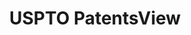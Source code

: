 ---
bigquery: https://console.cloud.google.com/bigquery?p=patents-public-data&d=patentsview&page=dataset
citation: Attribution should be given to PatentsView for use, distribution, or derivative
  works.
code: https://github.com/CSSIP-AIR/PatentsView-Code-Snippets/
contributors: USPTO
cost: None
description: 'PatentsView includes US patent data including raw data (summaries, applications,
  pregrant applications), disambugations of inventors and assignees, and inventor
  gender estimates.  Also foreign priority data, # of figures and sheets, and government
  interest statements.'
documentation: https://patentsview.org/query/builder-faqs
last_edit: 04/11/2022, 15:29:15
location: https://patentsview.org/
maintained_by: USPTO
record_creation_timestamp: 12/2/2020 17:20:46
schema_fields:
- subgroup
- disamb_inventor_id_20190820
- num_claims
- disamb_assignee_id_20191008
- citation_id
- num_sheets
- latlong
- male_flag
- text
- group
- state_fips
- title
- organization_id
- publication_number
- disamb_inventor_id_20170307
- lapse_of_patent
- doc_type
- county_fips
- disamb_inventor_id_20190312
- ipc_version_indicator
- doctype
- main_group
- disamb_assignee_id_20200331
- section_id
- latin_name
- term_grant
- sector_title
- withdrawn
- subclass
- county
- attribution_status
- disamb_assignee_id_20190820
- contract_award_number
- patent_id
- country
- lname
- id
- action_date
- country_transformed
- level_two
- field_id
- rawinventor_id
- role
- disclaimer_date
- disamb_inventor_id_20201229
- date
- _102_date
- classification_level
- exemplary
- f371_date
- disamb_assignee_id_20191231
- kind
- location_id
- level_three
- inventor_id
- number
- variety
- length
- term_extension
- classification_data_source
- num
- series_code
- filename
- longitude
- disamb_inventor_id_20171003
- category
- relkind
- gi_statement
- disamb_inventor_id_20200929
- category_id
- ipc_class
- section
- designation
- name_first
- level_one
- classification_value
- status
- applicant_type
- disamb_inventor_id_20180528
- latitude
- abstract
- organization
- name_last
- dependent
- assignee_id
- disamb_inventor_id_20191231
- disamb_assignee_id_20181127
- reldocno
- uuid
- subsection_id
- disamb_inventor_id_20191008
- rawassignee_id
- group_id
- rawlocation_id
- disamb_inventor_id_20170808
- name
- _371_date
- f102_date
- subclass_id
- disamb_inventor_id_20200331
- type
- term_disclaimer
- disamb_inventor_id_20200630
- disamb_inventor_id_20171226
- rule_47
- fname
- disamb_inventor_id_20181127
- subgroup_id
- disamb_assignee_id_20190312
- field_title
- sequence
- deceased
- disamb_assignee_id_20200630
- state
- application_id
- male
- lawyer_id
- classification_status
- subcategory_id
- mainclass_id
- city
- disamb_assignee_id_20200929
- symbol_position
- num_figures
- rel_id
shortname: patentsview
tags:
- disambiguation
- United States
- gender
terms_of_use: Creative Commons Attribution 4.0 International License.
timeframe: 1963-1999
title: USPTO PatentsView
uuid: cf1780b1-e265-4e49-8d1d-83b9cfe0fd9a
---